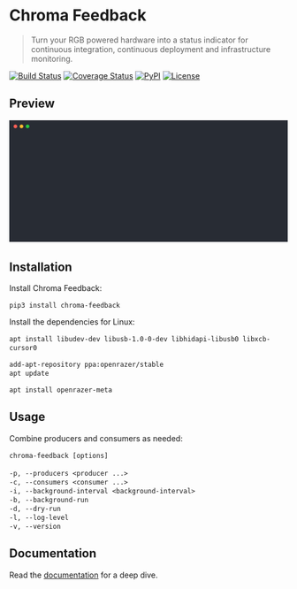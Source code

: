 Chroma Feedback
===============

> Turn your RGB powered hardware into a status indicator for continuous integration, continuous deployment and infrastructure monitoring.

[![Build Status](https://img.shields.io/github/actions/workflow/status/henryruhs/chroma-feedback/ci.yml.svg?branch=master)](https://github.com/henryruhs/chroma-feedback/actions?query=workflow:ci)
[![Coverage Status](https://img.shields.io/coveralls/henryruhs/chroma-feedback.svg)](https://coveralls.io/r/henryruhs/chroma-feedback)
[![PyPI](https://img.shields.io/pypi/v/chroma-feedback.svg)](https://pypi.org/project/chroma-feedback)
[![License](https://img.shields.io/pypi/l/chroma-feedback.svg)](https://pypi.org/project/chroma-feedback)


Preview
-------

![Terminal Session](https://raw.githubusercontent.com/henryruhs/chroma-feedback/master/.github/terminal-session.svg?sanitize=true)


Installation
------------

Install Chroma Feedback:

```
pip3 install chroma-feedback
```

Install the dependencies for Linux:

```
apt install libudev-dev libusb-1.0-0-dev libhidapi-libusb0 libxcb-cursor0
```

```
add-apt-repository ppa:openrazer/stable
apt update
```

```
apt install openrazer-meta
```


Usage
-----

Combine producers and consumers as needed:

```
chroma-feedback [options]

-p, --producers <producer ...>
-c, --consumers <consumer ...>
-i, --background-interval <background-interval>
-b, --background-run
-d, --dry-run
-l, --log-level
-v, --version
```


Documentation
-------------

Read the [documentation](https://henryruhs.gitbook.io/chroma-feedback) for a deep dive.
